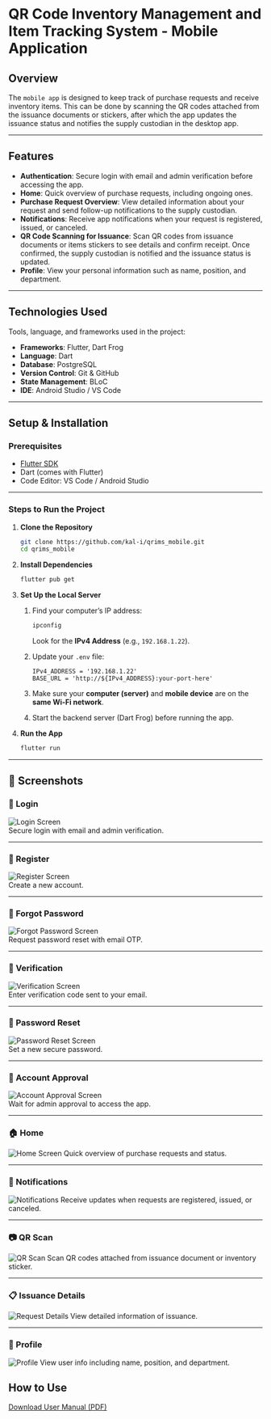 # QR Code Inventory Management and Item Tracking System - Mobile Application

## **Overview**

The `mobile app` is designed to keep track of purchase requests and receive inventory items. This can be done by  scanning the QR codes attached from the issuance documents or stickers, after which the app updates the issuance status and notifies the supply custodian in the desktop app.

---

## **Features**

- **Authentication**: Secure login with email and admin verification before accessing the app.
- **Home**: Quick overview of purchase requests, including ongoing ones.
- **Purchase Request Overview**: View detailed information about your request and send follow-up notifications to the supply custodian.
- **Notifications**: Receive app notifications when your request is registered, issued, or canceled.
- **QR Code Scanning for Issuance**: Scan QR codes from issuance documents or items stickers to see details and confirm receipt. Once confirmed, the supply custodian is notified and the issuance status is updated.
- **Profile**: View your personal information such as name, position, and department. 

---

## **Technologies Used**  
Tools, language, and frameworks used in the project:  
- **Frameworks**: Flutter, Dart Frog 
- **Language**: Dart  
- **Database**: PostgreSQL  
- **Version Control**: Git & GitHub
- **State Management**: BLoC
- **IDE**: Android Studio / VS Code

---

## **Setup & Installation**

### **Prerequisites**

* [Flutter SDK](https://flutter.dev/docs/get-started/install)
* Dart (comes with Flutter)
* Code Editor: VS Code / Android Studio

---

### **Steps to Run the Project**

1. **Clone the Repository**

   ```bash
   git clone https://github.com/kal-i/qrims_mobile.git
   cd qrims_mobile
   ```

2. **Install Dependencies**

   ```bash
   flutter pub get
   ```

3. **Set Up the Local Server**

   1. Find your computer’s IP address:

      ```bash
      ipconfig
      ```

      Look for the **IPv4 Address** (e.g., `192.168.1.22`).

   2. Update your `.env` file:

      ```dotenv
      IPv4_ADDRESS = '192.168.1.22'
      BASE_URL = 'http://${IPv4_ADDRESS}:your-port-here'
      ```

   3. Make sure your **computer (server)** and **mobile device** are on the **same Wi-Fi network**.

   4. Start the backend server (Dart Frog) before running the app.

4. **Run the App**

   ```bash
   flutter run
   ```

---

## 📸 Screenshots  

### 🔑 Login  
![Login Screen](https://raw.githubusercontent.com/kal-i/qrims_mobile/main/assets/images/login.jpeg)  
Secure login with email and admin verification.  

---

### 🔑 Register  
![Register Screen](https://raw.githubusercontent.com/kal-i/qrims_mobile/main/assets/images/register.jpeg)  
Create a new account.  

---

### 🔑 Forgot Password  
![Forgot Password Screen](https://raw.githubusercontent.com/kal-i/qrims_mobile/main/assets/images/forgot_password.jpeg)  
Request password reset with email OTP.  

---

### 🔑 Verification
![Verification Screen](https://raw.githubusercontent.com/kal-i/qrims_mobile/main/assets/images/verification.jpeg)  
Enter verification code sent to your email.  

---

### 🔑 Password Reset
![Password Reset Screen](https://raw.githubusercontent.com/kal-i/qrims_mobile/main/assets/images/password_reset.jpeg)  
Set a new secure password.  

---

### 🔑 Account Approval
![Account Approval Screen](https://raw.githubusercontent.com/kal-i/qrims_mobile/main/assets/images/account_approval.jpeg)  
Wait for admin approval to access the app.  

---

### 🏠 Home  
![Home Screen](https://raw.githubusercontent.com/kal-i/qrims_mobile/main/assets/images/home.jpeg)
Quick overview of purchase requests and status.  

---

### 🔔 Notifications  
![Notifications](https://raw.githubusercontent.com/kal-i/qrims_mobile/main/assets/images/notifications.jpeg) 
Receive updates when requests are registered, issued, or canceled.  

---

### 📷 QR Scan  
![QR Scan](https://raw.githubusercontent.com/kal-i/qrims_mobile/main/assets/images/qr_scan.jpeg)
Scan QR codes attached from issuance document or inventory sticker.  

---

### 📋 Issuance Details  
![Request Details](https://raw.githubusercontent.com/kal-i/qrims_mobile/main/assets/images/view_issuance_document.jpeg)
View detailed information of issuance.  

---

### 👤 Profile  
![Profile](https://raw.githubusercontent.com/kal-i/qrims_mobile/main/assets/images/profile.jpeg)
View user info including name, position, and department.  


## How to Use  
[Download User Manual (PDF)](https://github.com/kal-i/qrims_desktop/raw/main/UserManual.pdf)
